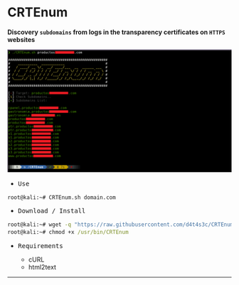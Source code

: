# CRTEnum

**Discovery `subdomains` from logs in the transparency certificates on `HTTPS` websites**

![](/screenshot.png)

- <kbd>Use</kbd>

```cmd
root@kali:~# CRTEnum.sh domain.com
```

- <kbd>Download / Install</kbd>

```cmd
root@kali:~# wget -q "https://raw.githubusercontent.com/d4t4s3c/CRTEnum/main/CRTEnum.sh" -O /usr/bin/CRTEnum
root@kali:~# chmod +x /usr/bin/CRTEnum
```

- <kbd>Requirements</kbd>

  * cURL
  * html2text

---
